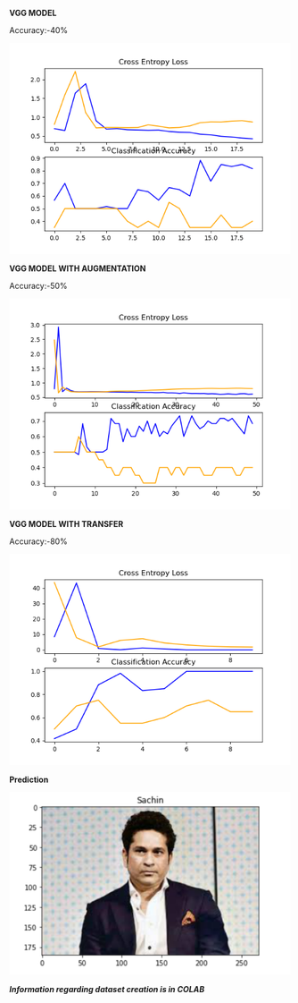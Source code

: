 **VGG MODEL**

Accuracy:-40%

![img](VGG.py_plot.png)

**VGG MODEL WITH AUGMENTATION**

Accuracy:-50%

![img](VGG_augmentation.py_plot.png)

**VGG MODEL WITH TRANSFER**

Accuracy:-80%

![img](VGG_transfer.py_plot.png)

**Prediction**

![img](result1.png)



***Information regarding dataset creation is in COLAB***